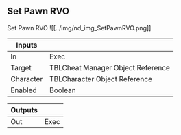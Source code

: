 ## Set Pawn RVO
Set Pawn RVO
![[../img/nd_img_SetPawnRVO.png]]

|Inputs||
|--|--|
| In | Exec |
| Target | TBLCheat Manager Object Reference |
| Character | TBLCharacter Object Reference |
| Enabled | Boolean |

|Outputs||
|--|--|
| Out | Exec |
